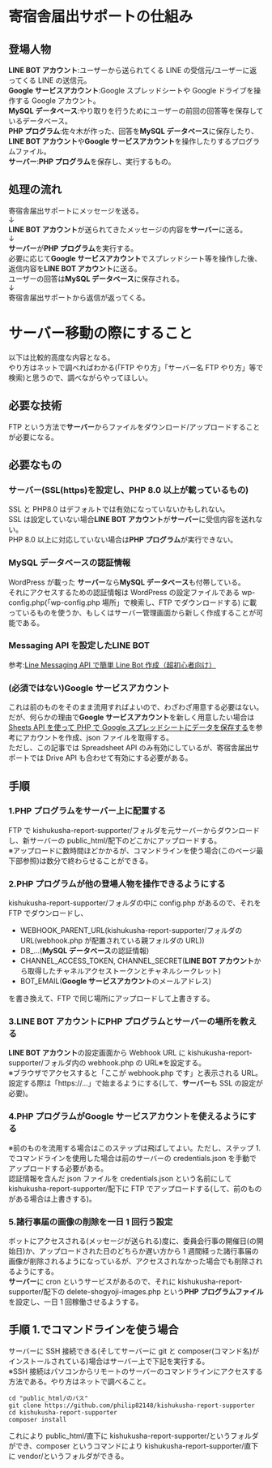 # 寄宿舎届出サポートの仕組み

## 登場人物

**LINE BOT アカウント**:ユーザーから送られてくる LINE の受信元/ユーザーに返ってくる LINE の送信元。  
**Google サービスアカウント**:Google スプレッドシートや Google ドライブを操作する Google アカウント。  
**MySQL データベース**:やり取りを行うためにユーザーの前回の回答等を保存しているデータベース。  
**PHP プログラム**:佐々木が作った、回答を**MySQL データベース**に保存したり、**LINE BOT アカウント**や**Google サービスアカウント**を操作したりするプログラムファイル。  
**サーバー**:**PHP プログラム**を保存し、実行するもの。

## 処理の流れ

寄宿舎届出サポートにメッセージを送る。  
↓  
**LINE BOT アカウント**が送られてきたメッセージの内容を**サーバー**に送る。  
↓  
**サーバー**が**PHP プログラム**を実行する。  
必要に応じて**Google サービスアカウント**でスプレッドシート等を操作した後、返信内容を**LINE BOT アカウント**に送る。  
ユーザーの回答は**MySQL データベース**に保存される。  
↓  
寄宿舎届出サポートから返信が返ってくる。

# サーバー移動の際にすること

以下は比較的高度な内容となる。  
やり方はネットで調べればわかる(「FTP やり方」「サーバー名 FTP やり方」等で検索)と思うので、調べながらやってほしい。

## 必要な技術

FTP という方法で**サーバー**からファイルをダウンロード/アップロードすることが必要になる。

## 必要なもの

### **サーバー**(SSL(https)を設定し、PHP 8.0 以上が載っているもの)

SSL と PHP8.0 はデフォルトでは有効になっていないかもしれない。  
SSL は設定していない場合**LINE BOT アカウント**が**サーバー**に受信内容を送れない。  
PHP 8.0 以上に対応していない場合は**PHP プログラム**が実行できない。

### **MySQL データベース**の認証情報

WordPress が載った **サーバー**なら**MySQL データベース**も付帯している。  
それにアクセスするための認証情報は WordPress の設定ファイルである wp-config.php(「wp-config.php 場所」で検索し、FTP でダウンロードする) に載っているものを使うか、もしくはサーバー管理画面から新しく作成することが可能である。

### Messaging API を設定した**LINE BOT**

参考:[Line Messaging API で簡単 Line Bot 作成（超初心者向け）](https://qiita.com/YSFT_KOBE/items/8dc62ac40c5112df2ed3)

### (必須ではない)**Google サービスアカウント**

これは前のものをそのまま流用すればよいので、わざわざ用意する必要はない。  
だが、何らかの理由で**Google サービスアカウント**を新しく用意したい場合は[Sheets API を使って PHP で Google スプレッドシートにデータを保存する](https://bashalog.c-brains.jp/19/04/12-101500.php)を参考にアカウントを作成、json ファイルを取得する。  
ただし、この記事では Spreadsheet API のみ有効にしているが、寄宿舎届出サポートでは Drive API も合わせて有効にする必要がある。

## 手順

### 1.**PHP プログラム**を**サーバー**上に配置する

FTP で kishukusha-report-supporter/フォルダを元サーバーからダウンロードし、新サーバーの public_html/配下のどこかにアップロードする。  
※アップロードに数時間ほどかかるが、コマンドラインを使う場合(このページ最下部参照)は数分で終わらせることができる。

### 2.**PHP プログラム**が他の登場人物を操作できるようにする

kishukusha-report-supporter/フォルダの中に config.php があるので、それを FTP でダウンロードし、

- WEBHOOK_PARENT_URL(kishukusha-report-supporter/フォルダの URL(webhook.php が配置されている親フォルダの URL))
- DB\_...(**MySQL データベース**の認証情報)
- CHANNEL_ACCESS_TOKEN, CHANNEL_SECRET(**LINE BOT アカウント**から取得したチャネルアクセストークンとチャネルシークレット)
- BOT_EMAIL(**Google サービスアカウント**のメールアドレス)

を書き換えて、FTP で同じ場所にアップロードして上書きする。

### 3.**LINE BOT アカウント**に**PHP プログラム**と**サーバー**の場所を教える

**LINE BOT アカウント**の設定画面から Webhook URL に kishukusha-report-supporter/フォルダ内の webhook.php の URL※を設定する。  
※ブラウザでアクセスすると「ここが webhook.php です」と表示される URL。  
設定する際は「https://...」で始まるようにする(して、**サーバー**も SSL の設定が必要)。

### 4.**PHP プログラム**が**Google サービスアカウント**を使えるようにする

※前のものを流用する場合はこのステップは飛ばしてよい。ただし、ステップ 1.でコマンドラインを使用した場合は前のサーバーの credentials.json を手動でアップロードする必要がある。  
認証情報を含んだ json ファイルを credentials.json という名前にして kishukusha-report-supporter/配下に FTP でアップロードする(して、前のものがある場合は上書きする)。

### 5.諸行事届の画像の削除を一日 1 回行う設定

ボットにアクセスされる(メッセージが送られる)度に、委員会行事の開催日(の開始日)か、アップロードされた日のどちらか遅い方から 1 週間経った諸行事届の画像が削除されるようになっているが、アクセスされなかった場合でも削除されるようにする。  
**サーバー**に cron というサービスがあるので、それに kishukusha-report-supporter/配下の delete-shogyoji-images.php という**PHP プログラムファイル**を設定し、一日 1 回稼働させるようする。

## 手順 1.でコマンドラインを使う場合

サーバーに SSH 接続できる(そしてサーバーに git と composer(コマンド名)がインストールされている)場合はサーバー上で下記を実行する。  
※SSH 接続はパソコンからリモートのサーバーのコマンドラインにアクセスする方法である。やり方はネットで調べること。

```shell
cd "public_html/のパス"
git clone https://github.com/philip82148/kishukusha-report-supporter
cd kishukusha-report-supporter
composer install
```

これにより public_html/直下に kishukusha-report-supporter/というフォルダができ、composer というコマンドにより kishukusha-report-supporter/直下に vendor/というフォルダができる。
